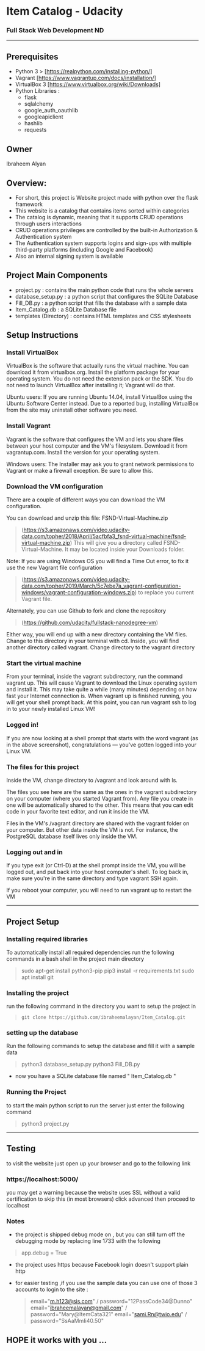 # Item Catalog - Udacity
### Full Stack Web Development ND
_______________________
## Prerequisites
* Python 3 > [https://realpython.com/installing-python/]
* Vagrant [https://www.vagrantup.com/docs/installation/]
* VirtualBox 3 [https://www.virtualbox.org/wiki/Downloads]
* Python Libraries :
    - flask
    - sqlalchemy
    - google_auth_oauthlib
    - googleapiclient
    - hashlib
    - requests

## Owner
Ibraheem Alyan

## Overview:
* For short, this project is Website project made with python over the flask framework
* This website is a catalog that contains items sorted within categories
* The catalog is dynamic, meaning that it supports CRUD operations through users interactions
* CRUD operations privileges are controlled by the built-in Authorization & Authentication system
* The Authentication system supports logins and sign-ups with multiple third-party platforms (including Google and Facebook)
* Also an internal signing system is available

## Project Main Components

* project.py : contains the main python code that runs the whole servers
* database_setup.py : a python script that configures the SQLite Database
* Fill_DB.py : a python script that fills the database with a sample data
* Item_Catalog.db : a SQLite Database file
* templates (Directory) : contains HTML templates and CSS stylesheets

## Setup Instructions

### Install VirtualBox
VirtualBox is the software that actually runs the virtual machine. You can download it from virtualbox.org. Install the platform package for your operating system. You do not need the extension pack or the SDK. You do not need to launch VirtualBox after installing it; Vagrant will do that.

Ubuntu users: If you are running Ubuntu 14.04, install VirtualBox using the Ubuntu Software Center instead. Due to a reported bug, installing VirtualBox from the site may uninstall other software you need.

### Install Vagrant
Vagrant is the software that configures the VM and lets you share files between your host computer and the VM's filesystem. Download it from vagrantup.com. Install the version for your operating system.

Windows users: The Installer may ask you to grant network permissions to Vagrant or make a firewall exception. Be sure to allow this.

### Download the VM configuration
There are a couple of different ways you can download the VM configuration.

You can download and unzip this file: FSND-Virtual-Machine.zip
> (https://s3.amazonaws.com/video.udacity-data.com/topher/2018/April/5acfbfa3_fsnd-virtual-machine/fsnd-virtual-machine.zip)
This will give you a directory called FSND-Virtual-Machine. It may be located inside your Downloads folder.

Note: If you are using Windows OS you will find a Time Out error, to fix it use the new Vagrant file configuration
> (https://s3.amazonaws.com/video.udacity-data.com/topher/2019/March/5c7ebe7a_vagrant-configuration-windows/vagrant-configuration-windows.zip)
to replace you current Vagrant file.

Alternately, you can use Github to fork and clone the repository
> (https://github.com/udacity/fullstack-nanodegree-vm)

Either way, you will end up with a new directory containing the VM files. Change to this directory in your terminal with cd. Inside, you will find another directory called vagrant. Change directory to the vagrant directory

### Start the virtual machine
From your terminal, inside the vagrant subdirectory, run the command vagrant up. This will cause Vagrant to download the Linux operating system and install it. This may take quite a while (many minutes) depending on how fast your Internet connection is.
When vagrant up is finished running, you will get your shell prompt back. At this point, you can run vagrant ssh to log in to your newly installed Linux VM!

### Logged in!
If you are now looking at a shell prompt that starts with the word vagrant (as in the above screenshot), congratulations — you've gotten logged into your Linux VM.

### The files for this project
Inside the VM, change directory to /vagrant and look around with ls.

The files you see here are the same as the ones in the vagrant subdirectory on your computer (where you started Vagrant from). Any file you create in one will be automatically shared to the other. This means that you can edit code in your favorite text editor, and run it inside the VM.

Files in the VM's /vagrant directory are shared with the vagrant folder on your computer. But other data inside the VM is not. For instance, the PostgreSQL database itself lives only inside the VM.

### Logging out and in
If you type exit (or Ctrl-D) at the shell prompt inside the VM, you will be logged out, and put back into your host computer's shell. To log back in, make sure you're in the same directory and type vagrant SSH again.

If you reboot your computer, you will need to run vagrant up to restart the VM

_______________________
## Project Setup

### Installing required libraries
To automatically install all required dependencies run the following commands in a bash shell in the project main directory
>    sudo apt-get install python3-pip
>    pip3 install -r requirements.txt
>    sudo apt install git

### Installing the project
run the following command in the directory you want to setup the project in
>     git clone https://github.com/ibraheemalayan/Item_Catalog.git

### setting up the database
Run the following commands to setup the database and fill it with a sample data
>    python3 database_setup.py
>    python3 Fill_DB.py

 * now you have a SQLite database file named " Item_Catalog.db "

### Running the Project
to start the main python script to run the server just enter the following command
>    python3 project.py
_______________________
## Testing
to visit the website just open up your browser and go to the following link
### https://localhost:5000/
you may get a warning because the website uses SSL without a valid certification to skip this (in most browsers) click advanced then proceed to localhost

### Notes
* the project is shipped debug mode on , but you can still turn off the debugging mode by replacing line 1733 with the following
 > app.debug = True

* the project uses https because Facebook login doesn't support plain http

* for easier testing ,if you use the sample data you can use one of those 3 accounts to login to the site :
  > email="m.h123@sis.com" / password="12PassCode34@Dunno"
  > email="ibraheemalayan@gmail.com" / password="Mary@ItemCata321"
  > email="sami.Rn@twio.edu" / password="SsAaMmIi40.50"

## HOPE it works with you ...
